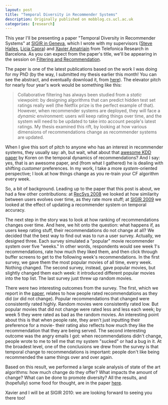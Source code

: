 ```yaml
---
layout: post
title: "Temporal Diversity in Recommender Systems"
description: Originally published on mobblog.cs.ucl.ac.uk
categories: [research]
---
```


This year I'll be presenting a paper "Temporal Diversity in Recommender Systems" at <a href="http://sigir2010.org/doku.php">SIGIR in Geneva</a>, which I wrote with my supervisors (<a href="http://www.cs.ucl.ac.uk/staff/s.hailes/">Steve Hailes</a>, <a href="http://www.cs.ucl.ac.uk/staff/l.capra/">Licia Capra</a>) and <a href="http://research.tid.es/xar/">Xavier Amatriain</a> from Telefonica Research in Barcelona. As you can expect from the paper's title, we'll be appearing in the session on <a href="http://sigir2010.org/doku.php?id=program:sessions">Filtering and Recommendation</a>.

The paper is one of the latest publications based on the work I was doing for my PhD (by the way, I submitted my thesis earlier this month! You can see the abstract, and eventually download it, from <a href="http://www.cs.ucl.ac.uk/staff/n.lathia/publications/thesis.html">here</a>). The elevator pitch for nearly four year's work would be something like this:

> Collaborative filtering has always been studied from a _static_ viewpoint: by designing algorithms that can predict hidden test set ratings really well (the Netflix prize is the perfect example of that). However, when recommender systems are deployed, they will face a _dynamic_ environment: users will keep rating things over time, and the system will need to be updated to take into account people's latest ratings. My thesis examined this rift, by looking at how various dimensions of recommendations change as recommender systems are updated.

When I give this sort of pitch to anyone who has an interest in recommender systems, they usually say: ah, but wait, what about that <a href="http://research.yahoo.com/pub/2824">awesome KDD paper</a> by Koren on the temporal dynamics of recommendations? And I say: yes, that is an awesome paper, and (from what I gathered) he is dealing with shifting _customer_ preferences. In my work, I take a more _system_-oriented perspective; I look at how things change as you re-train your CF algorithm every week.

So, a bit of background. Leading up to the paper that this post is about, we had a few other contributions: at <a href="http://www.cs.ucl.ac.uk/staff/n.lathia/publications/recsys08.html">RecSys 2008</a> we looked at how similarity between users evolves over time, as they rate more stuff; at <a href="http://www.cs.ucl.ac.uk/staff/n.lathia/publications/sigir09.html">SIGIR 2009</a> we looked at the effect of updating a recommender system on temporal accuracy.

The next step in the story was to look at how ranking of recommendations changes over time. And here, we hit onto the question: what happens if, as users keep rating stuff, their recommendations do not change at all? We decided that the best way to find out was to run a user survey. Actually, we designed three. Each survey simulated a "popular" movie recommender system over five "weeks." In other words, respondents would see week 1's recommendations, rate how much they liked them, and then click through buffer screens to get to the following week's recommendations. In the first survey, we gave them the most popular movies of all time, every week. Nothing changed. The second survey, instead, gave popular movies, but slightly changed them each week: it introduced different popular movies into the top list. The last survey just threw up random movies.

There were two interesting outcomes from the survey. The first, which we report in the <a href="http://www.cs.ucl.ac.uk/staff/n.lathia/publications/sigir09.html">paper</a>, relates to how people rated recommendations as they did (or did not change). Popular recommendations that changed were consistently rated highly. Random movies were consistently rated low. But popular movies that did not change were rated less and less each week; by week 5 they were rated as bad as the random movies. An interesting point about this is that when people rate, they aren't just inputting their preference for a movie- their rating also reflects how much they like the recommendation that they are being served. The second interesting outcome was the angry emails I got: when recommendations didn't change, people wrote to me to tell me that my system "sucked" or had a bug in it. At the broadest level, one of the conclusions we drew from the survey is that temporal change to recommendations is important: people don't like being recommended the same things over and over again.

Based on this result, we performed a large scale analysis of state of the art algorithms: how much change do they offer? What impacts the amount of change? What can be done to promote diversity? All the results, and (hopefully) some food for thought, are in the paper <a href="http://www.cs.ucl.ac.uk/staff/n.lathia/publications/sigir10.html">here</a>.

Xavier and I will be at SIGIR 2010: we are looking forward to seeing you there too!
